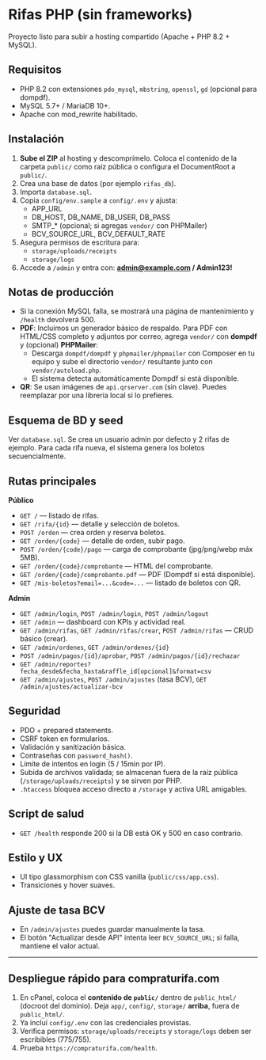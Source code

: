 # Rifas PHP (sin frameworks)

Proyecto listo para subir a hosting compartido (Apache + PHP 8.2 + MySQL).

## Requisitos
- PHP 8.2 con extensiones `pdo_mysql`, `mbstring`, `openssl`, `gd` (opcional para dompdf).
- MySQL 5.7+ / MariaDB 10+.
- Apache con mod_rewrite habilitado.

## Instalación
1. **Sube el ZIP** al hosting y descomprímelo. Coloca el contenido de la carpeta `public/` como raíz pública o configura el DocumentRoot a `public/`.
2. Crea una base de datos (por ejemplo `rifas_db`).
3. Importa `database.sql`.
4. Copia `config/env.sample` a `config/.env` y ajusta:
   - APP_URL
   - DB_HOST, DB_NAME, DB_USER, DB_PASS
   - SMTP_* (opcional; si agregas `vendor/` con PHPMailer)
   - BCV_SOURCE_URL, BCV_DEFAULT_RATE
5. Asegura permisos de escritura para:
   - `storage/uploads/receipts`
   - `storage/logs`
6. Accede a `/admin` y entra con: **admin@example.com / Admin123!**

## Notas de producción
- Si la conexión MySQL falla, se mostrará una página de mantenimiento y `/health` devolverá 500.
- **PDF**: Incluimos un generador básico de respaldo. Para PDF con HTML/CSS completo y adjuntos por correo, agrega `vendor/` con **dompdf** y (opcional) **PHPMailer**:
  - Descarga `dompdf/dompdf` y `phpmailer/phpmailer` con Composer en tu equipo y sube el directorio `vendor/` resultante junto con `vendor/autoload.php`.
  - El sistema detecta automáticamente Dompdf si está disponible.
- **QR**: Se usan imágenes de `api.qrserver.com` (sin clave). Puedes reemplazar por una librería local si lo prefieres.

## Esquema de BD y seed
Ver `database.sql`. Se crea un usuario admin por defecto y 2 rifas de ejemplo. Para cada rifa nueva, el sistema genera los boletos secuencialmente.

## Rutas principales
**Público**
- `GET /` — listado de rifas.
- `GET /rifa/{id}` — detalle y selección de boletos.
- `POST /orden` — crea orden y reserva boletos.
- `GET /orden/{code}` — detalle de orden, subir pago.
- `POST /orden/{code}/pago` — carga de comprobante (jpg/png/webp máx 5MB).
- `GET /orden/{code}/comprobante` — HTML del comprobante.
- `GET /orden/{code}/comprobante.pdf` — PDF (Dompdf si está disponible).
- `GET /mis-boletos?email=...&code=...` — listado de boletos con QR.

**Admin**
- `GET /admin/login`, `POST /admin/login`, `POST /admin/logout`
- `GET /admin` — dashboard con KPIs y actividad real.
- `GET /admin/rifas`, `GET /admin/rifas/crear`, `POST /admin/rifas` — CRUD básico (crear).
- `GET /admin/ordenes`, `GET /admin/ordenes/{id}`
- `POST /admin/pagos/{id}/aprobar`, `POST /admin/pagos/{id}/rechazar`
- `GET /admin/reportes?fecha_desde&fecha_hasta&raffle_id[opcional]&format=csv`
- `GET /admin/ajustes`, `POST /admin/ajustes` (tasa BCV), `GET /admin/ajustes/actualizar-bcv`

## Seguridad
- PDO + prepared statements.
- CSRF token en formularios.
- Validación y sanitización básica.
- Contraseñas con `password_hash()`.
- Límite de intentos en login (5 / 15min por IP).
- Subida de archivos validada; se almacenan fuera de la raíz pública (`/storage/uploads/receipts`) y se sirven por PHP.
- `.htaccess` bloquea acceso directo a `/storage` y activa URL amigables.

## Script de salud
- `GET /health` responde 200 si la DB está OK y 500 en caso contrario.

## Estilo y UX
- UI tipo glassmorphism con CSS vanilla (`public/css/app.css`).
- Transiciones y hover suaves.

## Ajuste de tasa BCV
- En `/admin/ajustes` puedes guardar manualmente la tasa.
- El botón "Actualizar desde API" intenta leer `BCV_SOURCE_URL`; si falla, mantiene el valor actual.

---
## Despliegue rápido para compraturifa.com
1) En cPanel, coloca el **contenido de `public/`** dentro de `public_html/` (docroot del dominio).
   Deja `app/`, `config/`, `storage/` **arriba**, fuera de `public_html/`.
2) Ya incluí `config/.env` con las credenciales provistas.
3) Verifica permisos: `storage/uploads/receipts` y `storage/logs` deben ser escribibles (775/755).
4) Prueba `https://compraturifa.com/health`.
